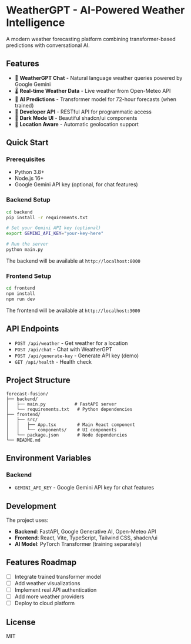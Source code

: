 # WeatherGPT - AI-Powered Weather Intelligence

A modern weather forecasting platform combining transformer-based predictions with conversational AI.

## Features

- 🤖 **WeatherGPT Chat** - Natural language weather queries powered by Google Gemini
- 🌡️ **Real-time Weather Data** - Live weather from Open-Meteo API
- 🔮 **AI Predictions** - Transformer model for 72-hour forecasts (when trained)
- 🚀 **Developer API** - RESTful API for programmatic access
- 🌙 **Dark Mode UI** - Beautiful shadcn/ui components
- 📍 **Location Aware** - Automatic geolocation support

## Quick Start

### Prerequisites
- Python 3.8+
- Node.js 16+
- Google Gemini API key (optional, for chat features)

### Backend Setup

```bash
cd backend
pip install -r requirements.txt

# Set your Gemini API key (optional)
export GEMINI_API_KEY="your-key-here"

# Run the server
python main.py
```

The backend will be available at `http://localhost:8000`

### Frontend Setup

```bash
cd frontend
npm install
npm run dev
```

The frontend will be available at `http://localhost:3000`

## API Endpoints

- `POST /api/weather` - Get weather for a location
- `POST /api/chat` - Chat with WeatherGPT
- `POST /api/generate-key` - Generate API key (demo)
- `GET /api/health` - Health check

## Project Structure

```
forecast-fusion/
├── backend/
│   ├── main.py           # FastAPI server
│   └── requirements.txt   # Python dependencies
├── frontend/
│   ├── src/
│   │   ├── App.tsx        # Main React component
│   │   └── components/    # UI components
│   └── package.json       # Node dependencies
└── README.md
```

## Environment Variables

### Backend
- `GEMINI_API_KEY` - Google Gemini API key for chat features

## Development

The project uses:
- **Backend**: FastAPI, Google Generative AI, Open-Meteo API
- **Frontend**: React, Vite, TypeScript, Tailwind CSS, shadcn/ui
- **AI Model**: PyTorch Transformer (training separately)

## Features Roadmap

- [ ] Integrate trained transformer model
- [ ] Add weather visualizations
- [ ] Implement real API authentication
- [ ] Add more weather providers
- [ ] Deploy to cloud platform

## License

MIT